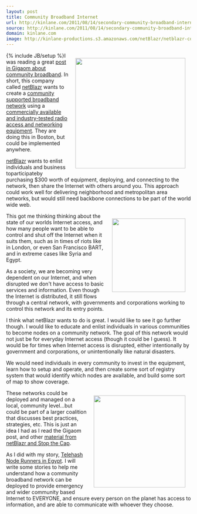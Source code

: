 ```yaml
---
layout: post
title: Community Broadband Internet
url: http://kinlane.com/2011/08/14/secondary-community-broadband-internet/
source: http://kinlane.com/2011/08/14/secondary-community-broadband-internet/
domain: kinlane.com
image: http://kinlane-productions.s3.amazonaws.com/netBlazr/netblazr-community-broadband.jpg
---
```

{% include JB/setup %}<img style="padding: 15px;" src="http://kinlane-productions.s3.amazonaws.com/netBlazr/netblazr-community-broadband.jpg" alt="" width="300" align="right" />I was reading a great <a title="post in Gigaom about community broadband" href="http://gigaom.com/broadband/cool-idea-communal-broadband/">post in Gigaom about community broadband</a>. In short, this company called <a title="netBlazr" href="http://netblazr.com/">netBlazr</a> wants to create a <a title="community supported broadband network" href="http://stopthecap.com/2011/07/19/free-communal-broadband-boston-firm-says-share-and-share-alike-and-get-service-for-free/">community supported broadband network</a> using a <a title="commercially available and industry-tested radio access and networking equipment" href="http://netblazr.com/services/access-equipment/">commercially available and industry-tested radio access and networking equipment</a>. They are doing this in Boston, but could be implemented anywhere.<p></p>
<a title="netBlazr" href="http://netblazr.com/">netBlazr</a> wants to enlist individuals and business toparticipateby purchasing $300 worth of equipment, deploying, and connecting to the network, then share the Internet with others around you. This approach could work well for delivering neighborhood and metropolitan area networks, but would still need backbone connections to be part of the world wide web.<p></p>
<img style="padding: 15px;" src="http://kinlane-productions.s3.amazonaws.com/netBlazr/netblz-logo.png" alt="" width="200" align="right" />This got me thinking thinking about the state of our worlds Internet access, and how many people want to be able to control and shut off the Internet when it suits them, such as in times of riots like in London, or even San Francisco BART, and in extreme cases like Syria and Egypt.<p></p>
As a society, we are becoming very dependent on our Internet, and when disrupted we don't have access to basic services and information. Even though the Internet is distributed, it still flows through a central network, with governments and corporations working to control this network and its entry points.<p></p>
I think what netBlazr wants to do is great. I would like to see it go further though. I would like to educate and enlist individuals in various communities to become nodes on a community network. The goal of this network would not just be for everyday Internet access (though it could be I guess). It would be for times when Internet access is disrupted, either intentionally by government and corporations, or unintentionally like natural disasters.<p></p>
We would need individuals in every community to invest in the equipment, learn how to setup and operate, and then create some sort of registry system that would identify which nodes are available, and build some sort of map to show coverage.<p></p>
<img style="padding: 15px;" src="http://kinlane-productions.s3.amazonaws.com/netBlazr/netblazr-equipment.jpg" alt="" width="250" align="right" />These networks could be deployed and managed on a local, community level...but could be part of a larger coalition that discusses best practices, strategies, etc. This is just an idea I had as I read the Gigaom post, and other <a title="netBlar and Stop the Cap" href="http://stopthecap.com/2011/07/19/free-communal-broadband-boston-firm-says-share-and-share-alike-and-get-service-for-free/">material from netBlazr and Stop the Cap</a>.<p></p>
As I did with my story, <a title="Telehas Node Runners in Egypt" href="http://www.kinlane.com/2011/02/telehash-node-runners-in-egypt/">Telehash Node Runners in Egypt</a>. I will write some stories to help me understand how a community broadband network can be deployed to provide emergency and wider community based Internet to EVERYONE, and ensure every person on the planet has access to information, and are able to communicate with whoever they choose.